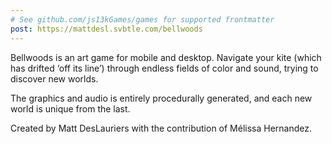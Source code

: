 ```yaml
---
# See github.com/js13kGames/games for supported frontmatter
post: https://mattdesl.svbtle.com/bellwoods
---
```

Bellwoods is an art game for mobile and desktop. Navigate your kite (which has drifted ‘off its line’) through endless fields of color and sound, trying to discover new worlds.

The graphics and audio is entirely procedurally generated, and each new world is unique from the last.

Created by Matt DesLauriers with the contribution of Mélissa Hernandez.